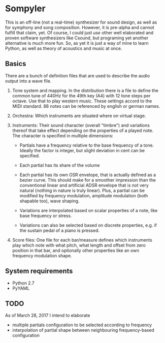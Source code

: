 Sompyler
========

This is an off-line (not a real-time) synthesizer for sound design,
as well as for symphony and song composition. However, it is pre-alpha
and cannot fulfill that claim, yet. Of course, I could just *use* other
well elaborated and proven software synthesizers like Csound, but programing
yet another alternative is much more fun. So, as yet it is just a way of mine
to learn Python, as well as theory of acoustics and music at once.

Basics
------

There are a bunch of definition files that are used to describe the
audio output into a wave file.

  1. Tone system and mapping. In the distribution there is a file to define
     the common tune of 440Hz for the 49th key (A4) with 12 tone steps per
     octave. Use that to play western music. These settings accord to the MIDI
     standard. 88 notes can be referenced by english or german names.

  2. Orchestra: Which instruments are situated where on virtual stage. 

  3. Instruments: Their sound character (overall "timbre") and variations
     thereof that take effect depending on the properties of a played note.
     The character is specified in multiple dimensions:

       * Partials have a frequency relative to the base frequency of a tone.
         Ideally the factor is integer, but slight deviation in cent can be
         specified.

       * Each partial has its share of the volume

       * Each partial has its own OSR envelope, that is actually defined as a
         bezier curve. This should make for a smoother impression than the
         conventional linear and artificial ADSR envelope that is not very
         natural (nothing in nature is truly linear). Plus, a partial can be
         modified by frequency modulation, amplitude modulation (both shapable
         too), wave shaping.

       * Variations are interpolated based on scalar properties of a note,
         like base frequency or stress.

       * Variations can also be selected based on discrete properties, e.g.
         if the sustain pedal of a piano is pressed.

  4. Score files: One file for each bar/measure defines which instruments play
     which note with what pitch, what length and offset from zero position in that
     bar, and optionally other properties like an own frequency modulation shape.

System requirements
-------------------

  * Python 2.7
  * PyYAML

TODO
----

As of March 28, 2017 I intend to elaborate

 * multiple partials configuration to be selected according to frequency
 * interpolation of partial shape between neighbouring frequency-based configuration
